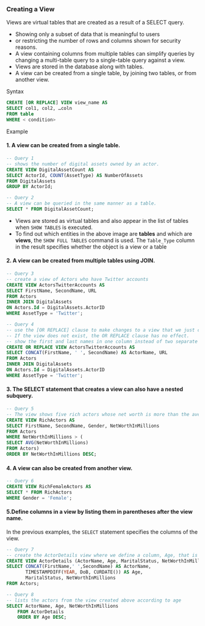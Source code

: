 ### Creating a View
Views are virtual tables that are created as a result of a SELECT query. 
- Showing only a subset of data that is meaningful to users 
- or restricting the number of rows and columns shown for security reasons. 
- A view containing columns from multiple tables can simplify queries by changing a multi-table query to a single-table query against a view. 
- Views are stored in the database along with tables.
- A view can be created from a single table, by joining two tables, or from another view.

Syntax
```sql
CREATE [OR REPLACE] VIEW view_name AS
SELECT col1, col2, …coln
FROM table
WHERE < condition>
```

Example
#### 1. A view can be created from a single table.
```sql
-- Query 1
-- shows the number of digital assets owned by an actor. 
CREATE VIEW DigitalAssetCount AS 
SELECT ActorId, COUNT(AssetType) AS NumberOfAssets 
FROM DigitalAssets
GROUP BY ActorId;

-- Query 2
-- A view can be queried in the same manner as a table.
SELECT * FROM DigitalAssetCount;
```
- Views are stored as virtual tables and also appear in the list of tables when `SHOW TABLES` is executed.
- To find out which entities in the above image are **tables** and which are **views**, the `SHOW FULL TABLES` command is used. The `Table_Type` column in the result specifies whether the object is a view or a table

#### 2. A view can be created from multiple tables using JOIN.
```sql
-- Query 3
-- create a view of Actors who have Twitter accounts
CREATE VIEW ActorsTwitterAccounts AS
SELECT FirstName, SecondName, URL
FROM Actors
INNER JOIN DigitalAssets  
ON Actors.Id = DigitalAssets.ActorID 
WHERE AssetType = 'Twitter';

-- Query 4
-- use the [OR REPLACE] clause to make changes to a view that we just created. 
-- If the view does not exist, the OR REPLACE clause has no effect.
-- show the first and last names in one column instead of two separate columns
CREATE OR REPLACE VIEW ActorsTwitterAccounts AS
SELECT CONCAT(FirstName, ' ', SecondName) AS ActorName, URL
FROM Actors
INNER JOIN DigitalAssets  
ON Actors.Id = DigitalAssets.ActorID 
WHERE AssetType = 'Twitter';
```
#### 3. The SELECT statement that creates a view can also have a nested subquery.
```sql
-- Query 5
-- The view shows five rich actors whose net worth is more than the average of all actors.
CREATE VIEW RichActors AS
SELECT FirstName, SecondName, Gender, NetWorthInMillions  
FROM Actors
WHERE NetWorthInMillions > (
SELECT AVG(NetWorthInMillions)
FROM Actors)
ORDER BY NetWorthInMillions DESC;
```
#### 4. A view can also be created from another view.
```sql
-- Query 6
CREATE VIEW RichFemaleActors AS
SELECT * FROM RichActors
WHERE Gender = 'Female';
```
#### 5.Define columns in a view by listing them in parentheses after the view name.
In the previous examples, the `SELECT` statement specifies the columns of the view.
```sql
-- Query 7
-- create the ActorDetails view where we define a column, Age, that is based on the DoB column in the Actors table
CREATE VIEW ActorDetails (ActorName, Age, MaritalStatus, NetWorthInMillions) AS
SELECT CONCAT(FirstName,' ',SecondName) AS ActorName, 
       TIMESTAMPDIFF(YEAR, DoB, CURDATE()) AS Age, 
       MaritalStatus, NetWorthInMillions 
FROM Actors;

-- Query 8
-- lists the actors from the view created above according to age
SELECT ActorName, Age, NetWorthInMillions
    FROM ActorDetails
    ORDER BY Age DESC;
```
